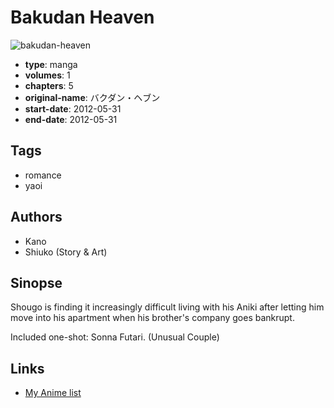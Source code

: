 # Bakudan Heaven

![bakudan-heaven](https://cdn.myanimelist.net/images/manga/1/170274.jpg)

-   **type**: manga
-   **volumes**: 1
-   **chapters**: 5
-   **original-name**: バクダン・ヘブン
-   **start-date**: 2012-05-31
-   **end-date**: 2012-05-31

## Tags

-   romance
-   yaoi

## Authors

-   Kano
-   Shiuko (Story & Art)

## Sinopse

Shougo is finding it increasingly difficult living with his Aniki after letting him move into his apartment when his brother's company goes bankrupt.

Included one-shot: Sonna Futari. (Unusual Couple)

## Links

-   [My Anime list](https://myanimelist.net/manga/49663/Bakudan_Heaven)
